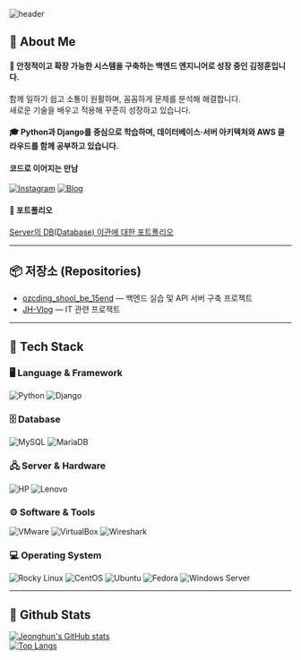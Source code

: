 <!-- Header -->
![header](https://capsule-render.vercel.app/api?type=waving&color=gradient&height=300&section=header&text=Good%20to%20see%20you%20%F0%9F%A4%97)

## 👀 About Me
#### :raising_hand: 안정적이고 확장 가능한 시스템을 구축하는 백엔드 엔지니어로 성장 중인 김정훈입니다.  
함께 일하기 쉽고 소통이 원활하며, 꼼꼼하게 문제를 분석해 해결합니다.  
새로운 기술을 배우고 적용해 꾸준히 성장하고 있습니다. <br/>

#### 🎓 Python과 Django를 중심으로 학습하며, 데이터베이스·서버 아키텍처와 AWS 클라우드를 함께 공부하고 있습니다. <br/>
  
#### 코드로 이어지는 만남  
[![Instagram](https://img.shields.io/badge/Instagram-E4405F?style=flat-square&logo=instagram&logoColor=white)](https://www.instagram.com/schicksal36)
[![Blog](https://img.shields.io/badge/Blog-03C75A?style=flat-square&logo=naver&logoColor=white)](https://blog.naver.com/schicksal36)

#### 💼 포트폴리오  
[Server의 DB(Database) 이관에 대한 포트폴리오](https://github.com/schicksal36/schicksal36/blob/main/portfolio.pdf)

---

## 📦 저장소 (Repositories)

- [ozcding_shool_be_15end](https://github.com/schicksal36/ozcding_shool_be_15end) — 백엔드 실습 및 API 서버 구축 프로젝트
- [JH-Vlog](https://github.com/schicksal36/JH-Vlog) — IT 관련 프로잭트

---

## 🧱 Tech Stack

### 🖥️ Language & Framework
![Python](https://img.shields.io/badge/Python-3776AB?style=flat-square&logo=Python&logoColor=white)
![Django](https://img.shields.io/badge/Django-092E20?style=flat-square&logo=Django&logoColor=white)

### 🗄️ Database
![MySQL](https://img.shields.io/badge/MySQL-4479A1?style=flat-square&logo=MySQL&logoColor=white)
![MariaDB](https://img.shields.io/badge/MariaDB-003545?style=flat-square&logo=MariaDB&logoColor=white)

### 🖧 Server & Hardware
![HP](https://img.shields.io/badge/HP-0096D6?style=flat-square&logo=hp&logoColor=white)
![Lenovo](https://img.shields.io/badge/Lenovo-E2231A?style=flat-square&logo=lenovo&logoColor=white)

### ⚙️ Software & Tools
![VMware](https://img.shields.io/badge/VMware-607078?style=flat-square&logo=vmware&logoColor=white)
![VirtualBox](https://img.shields.io/badge/VirtualBox-183A61?style=flat-square&logo=virtualbox&logoColor=white)
![Wireshark](https://img.shields.io/badge/Wireshark-1679A7?style=flat-square&logo=wireshark&logoColor=white)

### 💻 Operating System
![Rocky Linux](https://img.shields.io/badge/Rocky%20Linux-10B981?style=flat-square&logo=rockylinux&logoColor=white)
![CentOS](https://img.shields.io/badge/CentOS-262577?style=flat-square&logo=centos&logoColor=white)
![Ubuntu](https://img.shields.io/badge/Ubuntu-E95420?style=flat-square&logo=ubuntu&logoColor=white)
![Fedora](https://img.shields.io/badge/Fedora-294172?style=flat-square&logo=fedora&logoColor=white)
![Windows Server](https://img.shields.io/badge/Windows%20Server-0078D6?style=flat-square&logo=windows&logoColor=white)

---

## 🤔 Github Stats
[![Jeonghun's GitHub stats](https://github-readme-stats.vercel.app/api?username=schicksal36&show_icons=true&theme=tokyonight)](https://github.com/anuraghazra/github-readme-stats)  
[![Top Langs](https://github-readme-stats.vercel.app/api/top-langs/?username=schicksal36&layout=compact&theme=tokyonight)](https://github.com/anuraghazra/github-readme-stats)
